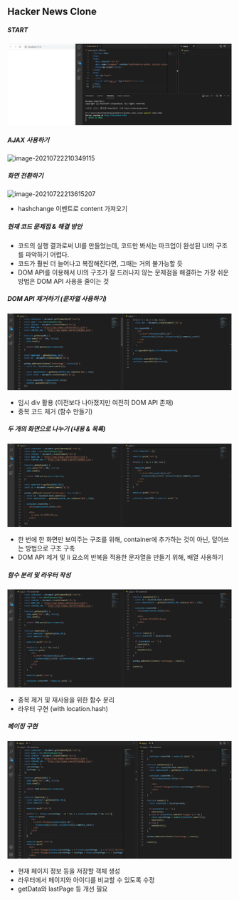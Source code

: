 ## Hacker News Clone



##### START

![image-20210722210030627](images\00.jpg)





##### AJAX 사용하기

![image-20210722210349115](\images\01.jpg)





##### 화면 전환하기

![image-20210722213615207](..\images\02.jpg)

- hashchange 이벤트로 content 가져오기





##### 현재 코드 문제점 & 해결 방안

- 코드의 실행 결과로써 UI를 만들었는데, 코드만 봐서는 마크업이 완성된 UI의 구조를 파악하기 어렵다.
- 코드가 훨씬 더 늘어나고 복잡해진다면, 그때는 거의 불가능할 듯
- DOM API를 이용해서 UI의 구조가 잘 드러나지 않는 문제점을 해결하는 가장 쉬운 방법은 DOM API 사용을 줄이는 것





##### DOM API 제거하기 (문자열 사용하기)

![image-20210723131337382](.\images\03.jpg)

- 임시 div 활용 (이전보다 나아졌지만 여전히 DOM API 존재)
- 중복 코드 제거 (함수 만들기)





##### 두 개의 화면으로 나누기 (내용 & 목록)

![image-20210723133526447](.\images\04.jpg)

- 한 번에 한 화면만 보여주는 구조를 위해, container에 추가하는 것이 아닌, 덮어쓰는 방법으로 구조 구축
- DOM API 제거 및 li 요소의 반복을 적용한 문자열을 만들기 위해, 배열 사용하기





##### 함수 분리 및 라우터 작성

![image-20210723134733052](.\images\05.jpg)

- 중복 제거 및 재사용을 위한 함수 분리
- 라우터 구현 (with location.hash)





##### 페이징 구현

![image-20210723144700786](.\images\06.jpg)

- 현재 페이지 정보 등을 저장할 객체 생성
- 라우터에서 페이지와 아이디를 비교할 수 있도록 수정
- getData와 lastPage 등 개선 필요





